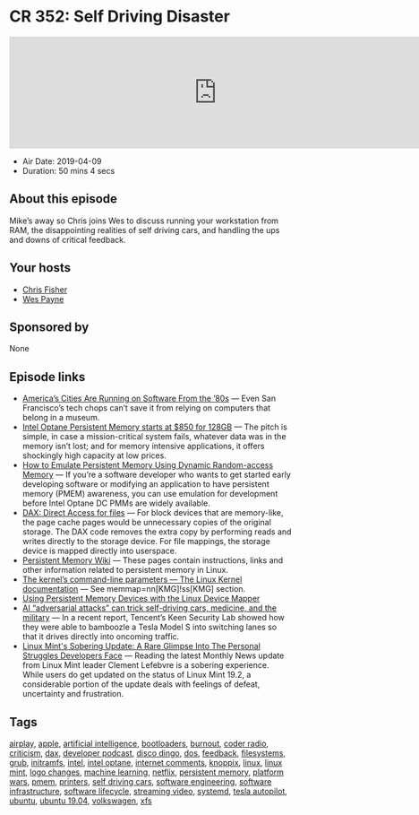 # CR 352: Self Driving Disaster

<iframe src="https://player.fireside.fm/v2/MLf2ZzhC+1oUVG_u_?theme=dark" width="740" height="200" frameborder="0" scrolling="no"></iframe>

* Air Date: 2019-04-09
* Duration: 50 mins 4 secs

## About this episode

Mike’s away so Chris joins Wes to discuss running your workstation from RAM, the disappointing realities of self driving cars, and handling the ups and downs of critical feedback.

## Your hosts
* [Chris Fisher](https://coder.show/hosts/chrislas)
* [Wes Payne](https://coder.show/hosts/wespayne)

## Sponsored by

None



## Episode links

  * [America’s Cities Are Running on Software From the ’80s](https://www.bloomberg.com/news/articles/2019-02-28/america-s-cities-are-running-on-software-from-the-80s "America’s Cities Are Running on Software From the ’80s") — Even San Francisco’s tech chops can’t save it from relying on computers that belong in a museum.
  * [Intel Optane Persistent Memory starts at $850 for 128GB](https://www.techspot.com/news/79543-intel-optane-persistent-memory-starts-850-128gb.html "Intel Optane Persistent Memory starts at $850 for 128GB") — The pitch is simple, in case a mission-critical system fails, whatever data was in the memory isn’t lost; and for memory intensive applications, it offers shockingly high capacity at low prices.
  * [How to Emulate Persistent Memory Using Dynamic Random-access Memory](https://software.intel.com/en-us/articles/how-to-emulate-persistent-memory-on-an-intel-architecture-server "How to Emulate Persistent Memory Using Dynamic Random-access Memory") — If you’re a software developer who wants to get started early developing software or modifying an application to have persistent memory (PMEM) awareness, you can use emulation for development before Intel Optane DC PMMs are widely available.
  * [DAX: Direct Access for files](https://www.kernel.org/doc/Documentation/filesystems/dax.txt "DAX: Direct Access for files") — For block devices that are memory-like, the page cache pages would be unnecessary copies of the original storage. The DAX code removes the extra copy by performing reads and writes directly to the storage device. For file mappings, the storage device is mapped directly into userspace.
  * [Persistent Memory Wiki](https://nvdimm.wiki.kernel.org/ "Persistent Memory Wiki") — These pages contain instructions, links and other information related to persistent memory in Linux. 
  * [The kernel’s command-line parameters — The Linux Kernel documentation](https://www.kernel.org/doc/html/v5.0/admin-guide/kernel-parameters.html "The kernel’s command-line parameters — The Linux Kernel documentation") — See memmap=nn[KMG]!ss[KMG] section.
  * [Using Persistent Memory Devices with the Linux Device Mapper](https://pmem.io/2018/05/15/using_persistent_memory_devices_with_the_linux_device_mapper.html "Using Persistent Memory Devices with the Linux Device Mapper")
  * [AI “adversarial attacks” can trick self-driving cars, medicine, and the military](https://www.vox.com/future-perfect/2019/4/8/18297410/ai-adversarial-machine-learning-self-driving-cars-tesla-stickers-medicine-military "AI “adversarial attacks” can trick self-driving cars, medicine, and the military") — In a recent report, Tencent’s Keen Security Lab showed how they were able to bamboozle a Tesla Model S into switching lanes so that it drives directly into oncoming traffic. 
  * [Linux Mint's Sobering Update: A Rare Glimpse Into The Personal Struggles Developers Face](https://www.forbes.com/sites/jasonevangelho/2019/04/08/linux-mint-sobering-update-developer-struggles-community/#5824ee472c13 "Linux Mint's Sobering Update: A Rare Glimpse Into The Personal Struggles Developers Face") — Reading the latest Monthly News update from Linux Mint leader Clement Lefebvre is a sobering experience. While users do get updated on the status of Linux Mint 19.2, a considerable portion of the update deals with feelings of defeat, uncertainty and frustration. 



## Tags

[airplay](https://coder.show/tags/airplay), [apple](https://coder.show/tags/apple), [artificial intelligence](https://coder.show/tags/artificial%20intelligence), [bootloaders](https://coder.show/tags/bootloaders), [burnout](https://coder.show/tags/burnout), [coder radio](https://coder.show/tags/coder%20radio), [criticism](https://coder.show/tags/criticism), [dax](https://coder.show/tags/dax), [developer podcast](https://coder.show/tags/developer%20podcast), [disco dingo](https://coder.show/tags/disco%20dingo), [dos](https://coder.show/tags/dos), [feedback](https://coder.show/tags/feedback), [filesystems](https://coder.show/tags/filesystems), [grub](https://coder.show/tags/grub), [initramfs](https://coder.show/tags/initramfs), [intel](https://coder.show/tags/intel), [intel optane](https://coder.show/tags/intel%20optane), [internet comments](https://coder.show/tags/internet%20comments), [knoppix](https://coder.show/tags/knoppix), [linux](https://coder.show/tags/linux), [linux mint](https://coder.show/tags/linux%20mint), [logo changes](https://coder.show/tags/logo%20changes), [machine learning](https://coder.show/tags/machine%20learning), [netflix](https://coder.show/tags/netflix), [persistent memory](https://coder.show/tags/persistent%20memory), [platform wars](https://coder.show/tags/platform%20wars), [pmem](https://coder.show/tags/pmem), [printers](https://coder.show/tags/printers), [self driving cars](https://coder.show/tags/self%20driving%20cars), [software engineering](https://coder.show/tags/software%20engineering), [software infrastructure](https://coder.show/tags/software%20infrastructure), [software lifecycle](https://coder.show/tags/software%20lifecycle), [streaming video](https://coder.show/tags/streaming%20video), [systemd](https://coder.show/tags/systemd), [tesla autopilot](https://coder.show/tags/tesla%20autopilot), [ubuntu](https://coder.show/tags/ubuntu), [ubuntu 19.04](https://coder.show/tags/ubuntu%2019.04), [volkswagen](https://coder.show/tags/volkswagen), [xfs](https://coder.show/tags/xfs)